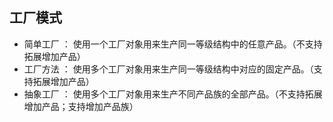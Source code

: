 ## 工厂模式

* 简单工厂 ： 使用一个工厂对象用来生产同一等级结构中的任意产品。（不支持拓展增加产品）
* 工厂方法 ： 使用多个工厂对象用来生产同一等级结构中对应的固定产品。（支持拓展增加产品）
* 抽象工厂 ： 使用多个工厂对象用来生产不同产品族的全部产品。（不支持拓展增加产品；支持增加产品族）